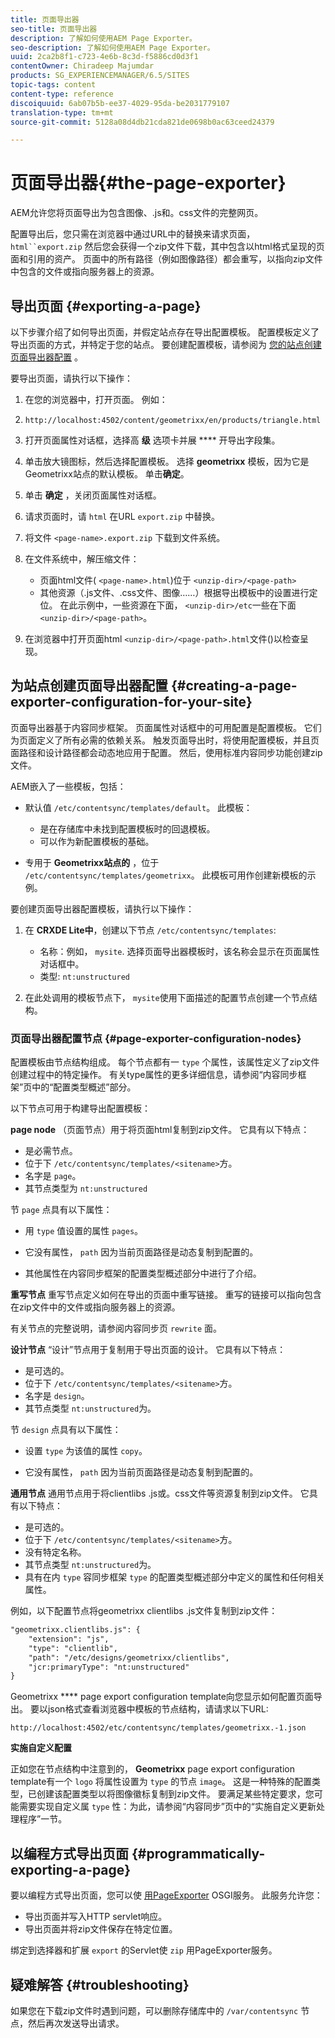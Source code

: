 ```yaml
---
title: 页面导出器
seo-title: 页面导出器
description: 了解如何使用AEM Page Exporter。
seo-description: 了解如何使用AEM Page Exporter。
uuid: 2ca2b8f1-c723-4e6b-8c3d-f5886cd0d3f1
contentOwner: Chiradeep Majumdar
products: SG_EXPERIENCEMANAGER/6.5/SITES
topic-tags: content
content-type: reference
discoiquuid: 6ab07b5b-ee37-4029-95da-be2031779107
translation-type: tm+mt
source-git-commit: 5128a08d4db21cda821de0698b0ac63ceed24379

---
```



# 页面导出器{#the-page-exporter}

AEM允许您将页面导出为包含图像、.js和。css文件的完整网页。

配置导出后，您只需在浏览器中通过URL中的替换来请求页面， `html``export.zip` 然后您会获得一个zip文件下载，其中包含以html格式呈现的页面和引用的资产。 页面中的所有路径（例如图像路径）都会重写，以指向zip文件中包含的文件或指向服务器上的资源。

## 导出页面 {#exporting-a-page}

以下步骤介绍了如何导出页面，并假定站点存在导出配置模板。 配置模板定义了导出页面的方式，并特定于您的站点。 要创建配置模板，请参阅为 [您的站点创建页面导出器配置](#creating-a-page-exporter-configuration-for-your-site) 。

要导出页面，请执行以下操作：

1. 在您的浏览器中，打开页面。 例如：
1. `http://localhost:4502/content/geometrixx/en/products/triangle.html`
1. 打开页面属性对话框，选择高 **级** 选项卡并展 **** 开导出字段集。

1. 单击放大镜图标，然后选择配置模板。 选择 **geometrixx** 模板，因为它是Geometrixx站点的默认模板。 单击&#x200B;**确定**。

1. 单击 **确定** ，关闭页面属性对话框。
1. 请求页面时，请 `html` 在URL `export.zip` 中替换。

1. 将文件 `<page-name>.export.zip` 下载到文件系统。

1. 在文件系统中，解压缩文件：

   * 页面html文件( `<page-name>.html`)位于 `<unzip-dir>/<page-path>`
   * 其他资源（.js文件、.css文件、图像……）根据导出模板中的设置进行定位。 在此示例中，一些资源在下面， `<unzip-dir>/etc`一些在下面 `<unzip-dir>/<page-path>`。

1. 在浏览器中打开页面html `<unzip-dir>/<page-path>.html`文件()以检查呈现。

## 为站点创建页面导出器配置 {#creating-a-page-exporter-configuration-for-your-site}

页面导出器基于内容同步框架。 页面属性对话框中的可用配置是配置模板。 它们为页面定义了所有必需的依赖关系。 触发页面导出时，将使用配置模板，并且页面路径和设计路径都会动态地应用于配置。 然后，使用标准内容同步功能创建zip文件。

AEM嵌入了一些模板，包括：

* 默认值 `/etc/contentsync/templates/default`。 此模板：

   * 是在存储库中未找到配置模板时的回退模板。
   * 可以作为新配置模板的基础。

* 专用于 **Geometrixx站点的** ，位于 `/etc/contentsync/templates/geometrixx`。 此模板可用作创建新模板的示例。

要创建页面导出器配置模板，请执行以下操作：

1. 在 **CRXDE Lite中**，创建以下节点 `/etc/contentsync/templates`:

   * 名称：例如， `mysite`. 选择页面导出器模板时，该名称会显示在页面属性对话框中。
   * 类型: `nt:unstructured`

1. 在此处调用的模板节点下， `mysite`使用下面描述的配置节点创建一个节点结构。

### 页面导出器配置节点 {#page-exporter-configuration-nodes}

配置模板由节点结构组成。 每个节点都有一 `type` 个属性，该属性定义了zip文件创建过程中的特定操作。 有关type属性的更多详细信息，请参阅“内容同步框架”页中的“配置类型概述”部分。

以下节点可用于构建导出配置模板：

**page node** （页面节点）用于将页面html复制到zip文件。 它具有以下特点：

* 是必需节点。
* 位于下 `/etc/contentsync/templates/<sitename>`方。
* 名字是 `page`。
* 其节点类型为 `nt:unstructured`

节 `page` 点具有以下属性：

* 用 `type` 值设置的属性 `pages`。

* 它没有属性， `path` 因为当前页面路径是动态复制到配置的。

* 其他属性在内容同步框架的配置类型概述部分中进行了介绍。

**重写节点** 重写节点定义如何在导出的页面中重写链接。 重写的链接可以指向包含在zip文件中的文件或指向服务器上的资源。

有关节点的完整说明，请参阅内容同步页 `rewrite` 面。

**设计节点** “设计”节点用于复制用于导出页面的设计。 它具有以下特点：

* 是可选的。
* 位于下 `/etc/contentsync/templates/<sitename>`方。
* 名字是 `design`。
* 其节点类型 `nt:unstructured`为。

节 `design` 点具有以下属性：

* 设置 `type` 为该值的属性 `copy`。

* 它没有属性， `path` 因为当前页面路径是动态复制到配置的。

**通用节点** 通用节点用于将clientlibs .js或。css文件等资源复制到zip文件。 它具有以下特点：

* 是可选的。
* 位于下 `/etc/contentsync/templates/<sitename>`方。
* 没有特定名称。
* 其节点类型 `nt:unstructured`为。
* 具有在内 `type` 容同步框架 `type` 的配置类型概述部分中定义的属性和任何相关属性。

例如，以下配置节点将geometrixx clientlibs .js文件复制到zip文件：

```xml
"geometrixx.clientlibs.js": {
    "extension": "js",
    "type": "clientlib",
    "path": "/etc/designs/geometrixx/clientlibs",
    "jcr:primaryType": "nt:unstructured"
}
```

Geometrixx **** page export configuration template向您显示如何配置页面导出。 要以json格式查看浏览器中模板的节点结构，请请求以下URL:

`http://localhost:4502/etc/contentsync/templates/geometrixx.-1.json`

**实施自定义配置**

正如您在节点结构中注意到的， **Geometrixx** page export configuration template有一个 `logo` 将属性设置为 `type` 的节点 `image`。 这是一种特殊的配置类型，已创建该配置类型以将图像徽标复制到zip文件。 要满足某些特定要求，您可能需要实现自定义属 `type` 性：为此，请参阅“内容同步”页中的“实施自定义更新处理程序”一节。

## 以编程方式导出页面 {#programmatically-exporting-a-page}

要以编程方式导出页面，您可以使 [用PageExporter](https://helpx.adobe.com/experience-manager/6-5/sites/developing/using/reference-materials/javadoc/index.html?com/day/cq/wcm/contentsync/PageExporter.html) OSGI服务。 此服务允许您：

* 导出页面并写入HTTP servlet响应。
* 导出页面并将zip文件保存在特定位置。

绑定到选择器和扩展 `export` 的Servlet使 `zip` 用PageExporter服务。

## 疑难解答 {#troubleshooting}

如果您在下载zip文件时遇到问题，可以删除存储库中的 `/var/contentsync` 节点，然后再次发送导出请求。

